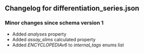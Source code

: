 ## Changelog for differentiation_series.json

### Minor changes since schema version 1
* Added *analyses* property
* Added *assay_slims* calculated property
* Added  *ENCYCLOPEDIAv6* to *internal_tags* enums list